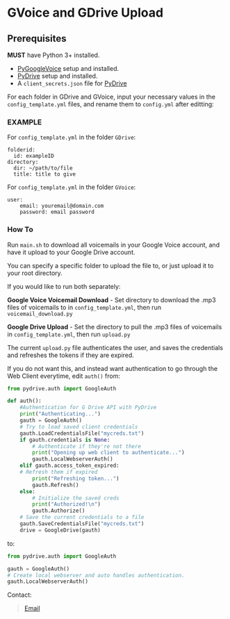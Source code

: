 # GVoice and GDrive Upload

## Prerequisites

**MUST** have Python 3+ installed.

- [PyGoogleVoice](https://github.com/pettazz/pygooglevoice) setup and installed.
- [PyDrive](https://pypi.org/project/PyDrive/) setup and installed.
- A `client_secrets.json` file for [PyDrive](https://pythonhosted.org/PyDrive/quickstart.html)

For each folder in GDrive and GVoice, input your necessary values in the `config_template.yml` files, and rename them to `config.yml` after editting:

### EXAMPLE

For `config_template.yml` in the folder `GDrive`:
```
folderid:
  id: exampleID
directory:
  dir: ~/path/to/file
  title: title to give
```

For `config_template.yml` in the folder `GVoice`:
```
user:
    email: youremail@domain.com
    password: email password
```

### How To

Run `main.sh` to download all voicemails in your Google Voice account, and have it upload to your Google Drive account.

You can specify a specific folder to upload the file to, or just upload it to your root directory.

If you would like to run both separately:

**Google Voice Voicemail Download** - Set directory to download the .mp3 files of voicemails to in `config_template.yml`, then run `voicemail_download.py`

**Google Drive Upload** - Set the directory to pull the .mp3 files of voicemails in `config_template.yml`, then run `upload.py`

The current `upload.py` file authenticates the user, and saves the credentials and refreshes the tokens if they are expired.

If you do not want this, and instead want authentication to go through the Web Client everytime, edit `auth()` from:

```python
from pydrive.auth import GoogleAuth

def auth():
    #Authentication for G Drive API with PyDrive
    print("Authenticating...")
    gauth = GoogleAuth()
    # Try to load saved client credentials
    gauth.LoadCredentialsFile("mycreds.txt")
    if gauth.credentials is None:
        # Authenticate if they're not there
        print("Opening up web client to authenticate...")
        gauth.LocalWebserverAuth()
    elif gauth.access_token_expired:
    # Refresh them if expired
        print("Refreshing token...")
        gauth.Refresh()
    else:
        # Initialize the saved creds
        print("Authorized!\n")
        gauth.Authorize()
    # Save the current credentials to a file
    gauth.SaveCredentialsFile("mycreds.txt")
    drive = GoogleDrive(gauth)
```

to:

```python
from pydrive.auth import GoogleAuth

gauth = GoogleAuth()
# Create local webserver and auto handles authentication.
gauth.LocalWebserverAuth()
```

Contact:
>[Email](joeywu99@gmail.com)

